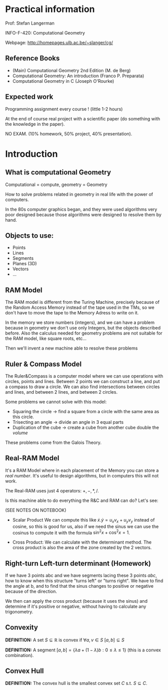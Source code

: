 # Practical information
Prof: Stefan Langerman

INFO-F-420: Computational Geometry

Webpage: http://homepages.ulb.ac.be/~slanger/cg/

## Reference Books
- (Main) Computational Geometry 2nd Edition (M. de Berg)
- Computational Geometry: An introduction (Franco P. Preparata)
- Computational Geometry in C (Joseph O'Rourke)

## Expected work
Programming assignment every course ! (little 1-2 hours)

At the end of course real project with a scientific paper (do something with the
  knowledge in the paper).

NO EXAM. (10% homework, 50% project, 40% presentation).
# Introduction
## What is computational Geometry
Computational = compute, geometry = Geometry

How to solve problems related in geometry in real life with the power of computers.

In the 80s computer graphics began, and they were used algorithms very poor designed
because those algorithms were designed to resolve them by hand.

## Objects to use:
  - Points
  - Lines
  - Segments
  - Planes (3D)
  - Vectors
  - ...

## RAM Model

The RAM model is different from the Turing Machine, precisely because of the Random Access Memory instead of the tape used in the TMs, so we don't have to move the tape to the Memory Adress to write on it.

In the memory we store numbers (integers), and we can have a problem because in geometry we don't use only Integers, but the objects described before. Also the calculus needed for geometry problems are not suitable for the RAM model, like square roots, etc...

Then we'll invent a new machine able to resolve these problems

## Ruler & Compass Model

The Ruler&Compass is a computer model where we can use operations with circles, points and lines. Between 2 points we can construct a line, and put a compass to draw a circle. We can also find intersections between circles and lines, and between 2 lines, and between 2 circles.

Some problems we cannot solve with this model:
- Squaring the circle $\to$ find a square from a circle with the same area as this circle.
- Trisecting an angle $\to$ divide an angle in 3 equal parts
- Duplication of the cube $\to$ create a cube from another cube double the *volume*

These problems come from the Galois Theory.

## Real-RAM Model

It's a RAM Model where in each placement of the Memory you can store a *real number*. It's useful to design algorithms, but in computers this will not work.

The Real-RAM uses just 4 operators: $+, -, *, /$.

Is this machine able to do everything the R&C and RAM can do? Let's see:

(SEE NOTES ON NOTEBOOK)

- Scalar Product
  We can compute this like $\dot x . \dot y = u_x v_x + u_y v_y$ instead of cosine, so this is good for us, also if we need the sinus we can use the cosinus to compute it with the formula $\sin^2x + \cos^2x = 1$.

- Cross Product:
  We can calculate with the determinant method. The cross product is also the area of the zone created by the 2 vectors.

## Right-turn Left-turn determinant (Homework)

If we have 3 points abc and we have segments lacing these 3 points $abc$, how to know when this structure "turns left" or "turns right". We have to find the angle at b, and to find that the sinus changes to positive or negative because of the direction.

We then can apply the cross product (because it uses the sinus) and determine if it's positive or negative, without having to calculate any trigonometry.

## Convexity

**DEFINITION:** A set $S \subseteq \mathbb{R}$ is convex if $\forall a,v \in S$ $[a,b]\subseteq S$

**DEFINITION:** A segment $[a,b] = \{\lambda a+(1-\lambda)b : 0 \leq \lambda \leq 1\}$ (this is a convex combination).

## Convex Hull

**DEFINITION:** The convex hull is the smallest convex set $C$ s.t. $S\subseteq C$.
